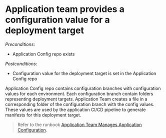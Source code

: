 # Application team provides a configuration value for a deployment target

*Preconditions*:

- Application Config repo exists

*Postconditions*:

- Configuration value for the deployment target is set in the Application Config repo

Application Config repo contains configuration branches with configuration values for each environment. Each configuration branch contain folders representing deployment targets. Application Team creates a file in a corresponding folder of the configuration branch with the config values. These values are used by the application CI/CD pipeline to generate manifests for this deployment target.

> Refer to the runbook [Application Team Manages Application Configuration](../run-books/application-team-manages-application-configuration.md).
